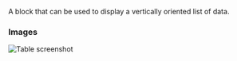 A block that can be used to display a vertically oriented list of data.

### Images

![Table screenshot](https://gitlab.com/appsemble/appsemble/-/raw/0.15.11/docs/images/list.png)
